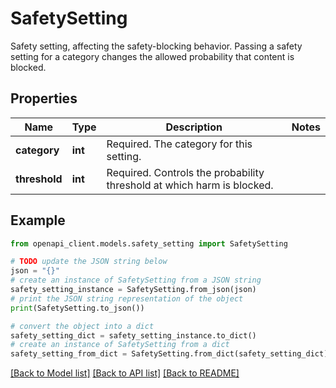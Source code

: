 # SafetySetting

Safety setting, affecting the safety-blocking behavior.   Passing a safety setting for a category changes the allowed probability that  content is blocked.

## Properties

Name | Type | Description | Notes
------------ | ------------- | ------------- | -------------
**category** | **int** | Required. The category for this setting. | 
**threshold** | **int** | Required. Controls the probability threshold at which harm is blocked. | 

## Example

```python
from openapi_client.models.safety_setting import SafetySetting

# TODO update the JSON string below
json = "{}"
# create an instance of SafetySetting from a JSON string
safety_setting_instance = SafetySetting.from_json(json)
# print the JSON string representation of the object
print(SafetySetting.to_json())

# convert the object into a dict
safety_setting_dict = safety_setting_instance.to_dict()
# create an instance of SafetySetting from a dict
safety_setting_from_dict = SafetySetting.from_dict(safety_setting_dict)
```
[[Back to Model list]](../README.md#documentation-for-models) [[Back to API list]](../README.md#documentation-for-api-endpoints) [[Back to README]](../README.md)


